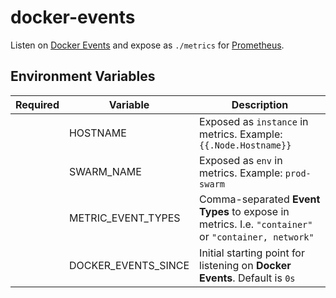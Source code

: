 # docker-events

Listen on [Docker Events](https://docs.docker.com/engine/reference/commandline/events/) and expose as `./metrics` for [Prometheus](https://prometheus.io/).

## Environment Variables

| Required | Variable             | Description                                                                                        |
|----------|----------------------|----------------------------------------------------------------------------------------------------|
|          | HOSTNAME             | Exposed as `instance` in metrics. Example: `{{.Node.Hostname}}`                                    |
|          | SWARM_NAME           | Exposed as `env` in metrics. Example: `prod-swarm`                                                 |
|          | METRIC_EVENT_TYPES   | Comma-separated **Event Types** to expose in metrics. I.e. `"container"` or `"container, network"` |
|          | DOCKER_EVENTS_SINCE  | Initial starting point for listening on **Docker Events**. Default is `0s`                         |
